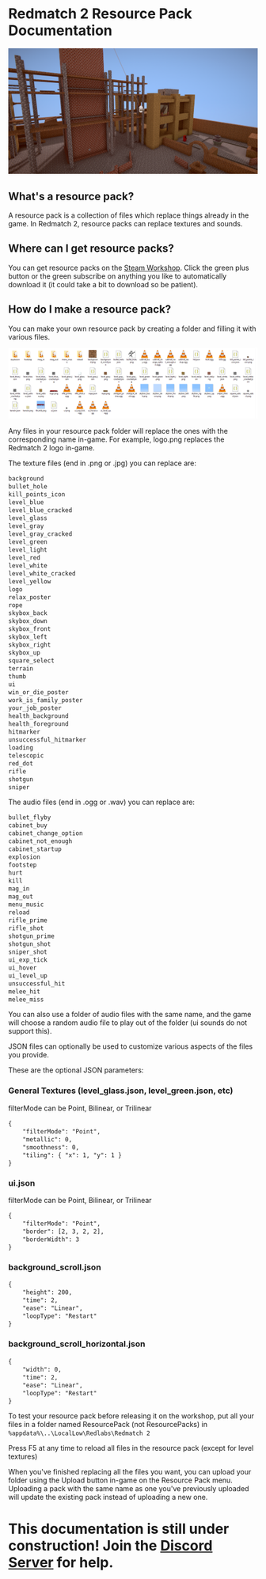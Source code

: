 # Redmatch 2 Resource Pack Documentation

![demo](images/demo.png)

## What's a resource pack?

A resource pack is a collection of files which replace things already in the game. In Redmatch 2, resource packs can replace textures and sounds.

## Where can I get resource packs?

You can get resource packs on the [Steam Workshop](https://steamcommunity.com/app/1280770/workshop/). Click the green plus button or the green subscribe on anything you like to automatically download it (it could take a bit to download so be patient).

## How do I make a resource pack?

You can make your own resource pack by creating a folder and filling it with various files.

![files](images/files.png)

Any files in your resource pack folder will replace the ones with the corresponding name in-game. For example, logo.png replaces the Redmatch 2 logo in-game.

The texture files (end in .png or .jpg) you can replace are:

	background
	bullet_hole
	kill_points_icon
	level_blue
	level_blue_cracked
	level_glass
	level_gray
	level_gray_cracked
	level_green
	level_light
	level_red
	level_white
	level_white_cracked
	level_yellow
	logo
	relax_poster
	rope
	skybox_back
	skybox_down
	skybox_front
	skybox_left
	skybox_right
	skybox_up
	square_select
	terrain
	thumb
	ui
	win_or_die_poster
	work_is_family_poster
	your_job_poster
    health_background
    health_foreground
    hitmarker
    unsuccessful_hitmarker
    loading
	telescopic
	red_dot
	rifle
	shotgun
	sniper

The audio files (end in .ogg or .wav) you can replace are:

	bullet_flyby
	cabinet_buy
	cabinet_change_option
	cabinet_not_enough
	cabinet_startup
	explosion
	footstep
	hurt
	kill
	mag_in
	mag_out
	menu_music
	reload
	rifle_prime
	rifle_shot
	shotgun_prime
	shotgun_shot
	sniper_shot
	ui_exp_tick
	ui_hover
	ui_level_up
	unsuccessful_hit
	melee_hit
	melee_miss

You can also use a folder of audio files with the same name, and the game will choose a random audio file to play out of the folder (ui sounds do not support this).

JSON files can optionally be used to customize various aspects of the files you provide.

These are the optional JSON parameters:

### General Textures (level_glass.json, level_green.json, etc)

filterMode can be Point, Bilinear, or Trilinear

	{
		"filterMode": "Point",
		"metallic": 0,
		"smoothness": 0,
		"tiling": { "x": 1, "y": 1 }
	}

### ui.json

filterMode can be Point, Bilinear, or Trilinear

	{
		"filterMode": "Point",
		"border": [2, 3, 2, 2],
		"borderWidth": 3
	}

### background_scroll.json

	{
		"height": 200,
		"time": 2,
		"ease": "Linear",
		"loopType": "Restart"
	}
	
### background_scroll_horizontal.json

	{
		"width": 0,
		"time": 2,
		"ease": "Linear",
		"loopType": "Restart"
	}

To test your resource pack before releasing it on the workshop, put all your files in a folder named ResourcePack (not ResourcePacks) in `%appdata%\..\LocalLow\Redlabs\Redmatch 2`

Press F5 at any time to reload all files in the resource pack (except for level textures)

When you've finished replacing all the files you want, you can upload your folder using the Upload button in-game on the Resource Pack menu. Uploading a pack with the same name as one you've previously uploaded will update the existing pack instead of uploading a new one.

# This documentation is still under construction! Join the [Discord Server](https://rugbug.net/discord) for help.